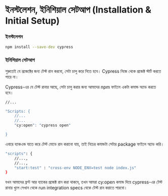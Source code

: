 # ইনস্টলেশন, ইনিশিয়াল সেটআপ \(Installation & Initial Setup\)

### ইনস্টলেশন

```bash
npm install --save-dev cypress
```

### ইনিশিয়াল সেটআপ

শুরুতেই যে প্রজেক্টের জন্য টেস্ট রান করবো, সেটা চালু করে নিতে হবে। Cypress নিজে থেকে প্রজেক্ট স্টার্ট করতে পারে না।  

Cypress-এর যে টেস্ট রানার আছে, সেটা চালু করার জন্য আমাদের npm ফাইলে একটা কমান্ড অ্যাড করতে হবে।

```bash
//...

"Scripts: {
    //...
    //...
    "cy:open": "cypress open"

}
```

এবারে ব্যাকএন্ড যাতে করে টেস্ট মোডে রান করানো যায়, তাই নিচের কমান্ডটা সেটার package ফাইলে অ্যাড করি।

```bash
"scripts": {
    //...,
    //...,
    "start:test" : "cross-env NODE_ENV=test node index.js"
}
```

যখন আমাদের ফ্রন্ট আর ব্যাকের প্রজেক্ট রান করা থাকবে, তখন আমরা cy:open কমান্ড দিয়ে cypress-এর টেস্ট রানার খুলে সেখান থেকে run integration specs থেকে টেস্ট রান করাতে পারবো।

